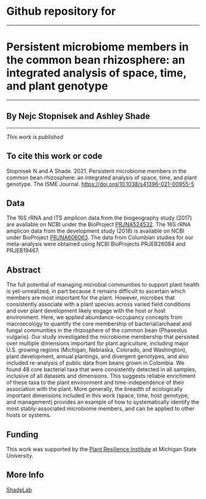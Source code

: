 # Github repository for
---
# Persistent microbiome members in the common bean rhizosphere: an integrated analysis of space, time, and plant genotype 
---
## By Nejc Stopnisek and Ashley Shade
---
*This work is published*

## To cite this work or code
Stopnisek N and A Shade.  2021.  Persistent microbiome members in the common bean rhizosphere: an integrated analysis of space, time, and plant genotype. The ISME Journal. https://doi.org/10.1038/s41396-021-00955-5  

## Data
The 16S rRNA and ITS amplicon data from the biogeography study (2017) are available on NCBI under the BioProject [PRJNA524532](https://www.ncbi.nlm.nih.gov/bioproject/PRJNA524532). The 16S rRNA amplicon data from the development study (2018) is available on NCBI under BioProject [PRJNA606063](https://www.ncbi.nlm.nih.gov/bioproject/PRJNA606063). The data from Columbian studies for our meta-analysis were obtained using NCBI BioProjects PRJEB26084 and PRJEB19467.

## Abstract
The full potential of managing microbial communities to support plant health is yet-unrealized, in part because it remains difficult to ascertain which members are most important for the plant. However, microbes that consistently associate with a plant species across varied field conditions and over plant development likely engage with the host or host environment. Here, we applied abundance-occupancy concepts from macroecology to quantify the core membership of bacterial/archaeal and fungal communities in the rhizosphere of the common bean (Phaseolus vulgaris). Our study investigated the microbiome membership that persisted over multiple dimensions important for plant agriculture, including major U.S. growing regions (Michigan, Nebraska, Colorado, and Washington), plant development, annual plantings, and divergent genotypes, and also included re-analysis of public data from beans grown in Colombia. We found 48 core bacterial taxa that were consistently detected in all samples, inclusive of all datasets and dimensions. This suggests reliable enrichment of these taxa to the plant environment and time-independence of their association with the plant. More generally, the breadth of ecologically important dimensions included in this work (space, time, host genotype, and management) provides an example of how to systematically identify the most stably-associated microbiome members, and can be applied to other hosts or systems.

## Funding

This work was supported by the [Plant Resilience Institute](https://plantresilience.msu.edu/) at Michigan State University. 

## More Info
[ShadeLab](http://ashley17061.wixsite.com/shadelab/home)
